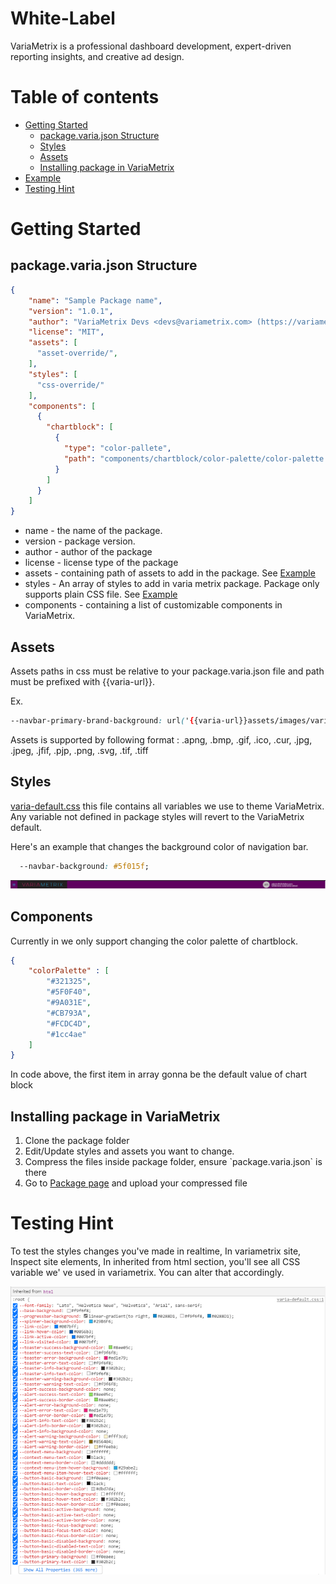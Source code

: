 # White-Label
VariaMetrix is a professional dashboard development, expert-driven reporting insights, and creative ad design.

# Table of contents
- [Getting Started](#getting-started)
	- [package.varia.json Structure](#package.varia.json-structure)
  - [Styles](#styles)
  - [Assets](#assets)
  - [Installing package in VariaMetrix](#installing-package-in-variametrix)
- [Example](./example/EXAMPLE.md)
- [Testing Hint](#testing-hint)


# Getting Started 

## package.varia.json Structure

```json
{
    "name": "Sample Package name",
    "version": "1.0.1",
    "author": "VariaMetrix Devs <devs@variametrix.com> (https://variametrix.com)",
    "license": "MIT",
    "assets": [
      "asset-override/",
    ],
    "styles": [
      "css-override/"
    ],
    "components": [
      {
        "chartblock": [
          {
            "type": "color-pallete",
            "path": "components/chartblock/color-palette/color-palette.json"
          }
        ]
      }
    ]
}
```

<ul>
    <li>name - the name of the package.</li>
    <li>version - package version.</li>
    <li>author - author of the package</li>
    <li>license - license type of the package</li>
    <li>assets - containing path of assets to add in the package. See <a href="./example/EXAMPLE.md">Example</a> </li>
    <li>styles - An array of styles to add in varia metrix package. Package only supports plain CSS file. See <a href="./example/EXAMPLE.md">Example</a> </li>
    <li>components - containing a list of customizable components in VariaMetrix.</li>
</ul>

## Assets

Assets paths in css must be relative to your package.varia.json file and path must be prefixed with {{varia-url}}.

Ex.
```css
--navbar-primary-brand-background: url('{{varia-url}}assets/images/varia-logo-title.svg') center no-repeat;
```

Assets is supported by following format : .apng, .bmp, .gif, .ico, .cur, .jpg, .jpeg, .jfif, .pjp, .png, .svg, .tif, .tiff

## Styles

<a href="./package/css-verride/varia-default" ta>varia-default.css</a> this file contains all variables we use to theme VariaMetrix. Any variable not defined in package styles will revert to the VariaMetrix default.

Here's an example that changes the background color of navigation bar.

```CSS
  --navbar-background: #5f015f;
```

![GitHub Logo](./Images/NavigationBar.PNG)

## Components

Currently in we only support changing the color palette of chartblock.


```JSON
{
    "colorPalette" : [
        "#321325",
        "#5F0F40",
        "#9A031E",
        "#CB793A",
        "#FCDC4D",
        "#1cc4ae"
    ]   
}
```
In code above, the first item in array gonna be the default value of chart block

## Installing package in VariaMetrix
<ol>
    <li>Clone the package folder</li>
    <li>Edit/Update styles and assets you want to change.</li>
    <li>Compress the files inside package folder, ensure `package.varia.json` is there</li>
    <li>Go to <a href="https://dashboard.variametrix.com/manage/white-label/package">Package page</a> and upload your compressed file</li>
</ol>

# Testing Hint
<p>To test the styles changes you've made in realtime, In variametrix site, Inspect site elements, In inherited from html section, you'll see all CSS variable we'
ve used in variametrix. You can alter that accordingly. </p>

![GitHub Logo](./Images/Testing.PNG)